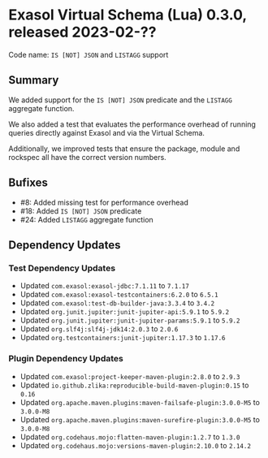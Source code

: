 # Exasol Virtual Schema (Lua) 0.3.0, released 2023-02-??

Code name: `IS [NOT] JSON` and `LISTAGG` support

## Summary

We added support for the `IS [NOT] JSON` predicate and the `LISTAGG` aggregate function.

We also added a test that evaluates the performance overhead of running queries directly against Exasol and via the Virtual Schema. 

Additionally, we improved tests that ensure the package, module and rockspec all have the correct version numbers.

## Bufixes

* #8: Added missing test for performance overhead
* #18: Added `IS [NOT] JSON` predicate
* #24: Added `LISTAGG` aggregate function

## Dependency Updates

### Test Dependency Updates

* Updated `com.exasol:exasol-jdbc:7.1.11` to `7.1.17`
* Updated `com.exasol:exasol-testcontainers:6.2.0` to `6.5.1`
* Updated `com.exasol:test-db-builder-java:3.3.4` to `3.4.2`
* Updated `org.junit.jupiter:junit-jupiter-api:5.9.1` to `5.9.2`
* Updated `org.junit.jupiter:junit-jupiter-params:5.9.1` to `5.9.2`
* Updated `org.slf4j:slf4j-jdk14:2.0.3` to `2.0.6`
* Updated `org.testcontainers:junit-jupiter:1.17.3` to `1.17.6`

### Plugin Dependency Updates

* Updated `com.exasol:project-keeper-maven-plugin:2.8.0` to `2.9.3`
* Updated `io.github.zlika:reproducible-build-maven-plugin:0.15` to `0.16`
* Updated `org.apache.maven.plugins:maven-failsafe-plugin:3.0.0-M5` to `3.0.0-M8`
* Updated `org.apache.maven.plugins:maven-surefire-plugin:3.0.0-M5` to `3.0.0-M8`
* Updated `org.codehaus.mojo:flatten-maven-plugin:1.2.7` to `1.3.0`
* Updated `org.codehaus.mojo:versions-maven-plugin:2.10.0` to `2.14.2`
